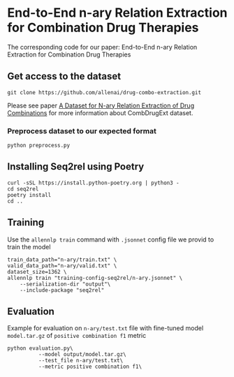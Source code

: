 # End-to-End n-ary Relation Extraction for Combination Drug Therapies
The corresponding code for our paper: End-to-End n-ary Relation Extraction for Combination Drug Therapies
## Get access to the dataset
```
git clone https://github.com/allenai/drug-combo-extraction.git
```
Please see paper [A Dataset for N-ary Relation Extraction of Drug Combinations](https://arxiv.org/abs/2205.02289) for more information about CombDrugExt dataset.
### Preprocess dataset to our expected format
```
python preprocess.py
```
## Installing Seq2rel using Poetry
```
curl -sSL https://install.python-poetry.org | python3 -
cd seq2rel
poetry install
cd ..
```
## Training
Use the `allennlp train` command with `.jsonnet` config file we provid to train the model
```
train_data_path="n-ary/train.txt" \
valid_data_path="n-ary/valid.txt" \
dataset_size=1362 \
allennlp train "training-config-seq2rel/n-ary.jsonnet" \
    --serialization-dir "output"\
    --include-package "seq2rel" 
```
## Evaluation
Example for evaluation on `n-ary/test.txt` file with fine-tuned model `model.tar.gz` of `positive combination f1` metric
```
python evaluation.py\
          --model output/model.tar.gz\
          --test_file n-ary/test.txt\
          --metric positive combination f1\
